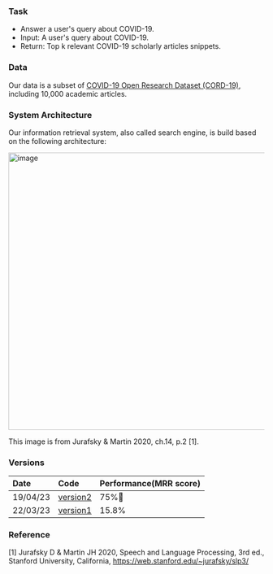 ### Task
* Answer a user's query about COVID-19.
* Input: A user's query about COVID-19.
* Return: Top k relevant COVID-19 scholarly articles snippets.

### Data
Our data is a subset of [COVID-19 Open Research Dataset (CORD-19)](https://www.kaggle.com/datasets/allen-institute-for-ai/CORD-19-research-challenge), including 10,000 academic articles.

### System Architecture
Our information retrieval system, also called search engine, is build based on the following architecture:

<img width="546" alt="image" src="https://github.com/guolipin/search_engine/assets/134791744/5203944e-5cd1-4d44-a484-335f65b3fe75">  

This image is from Jurafsky & Martin 2020, ch.14, p.2 [1].

### Versions
| Date | Code | Performance(MRR score) |
| :--- | :--- | :---|
|19/04/23|[version2](https://github.com/guolipin/search_engine/blob/main/search_engine_v2.ipynb)|75%🚀|
|22/03/23|[version1](https://github.com/guolipin/search_engine/blob/main/search_engine_v1.ipynb)|15.8%|


### Reference
[1] Jurafsky D & Martin JH 2020, Speech and Language Processing, 3rd ed., Stanford University, California, <https://web.stanford.edu/~jurafsky/slp3/>
